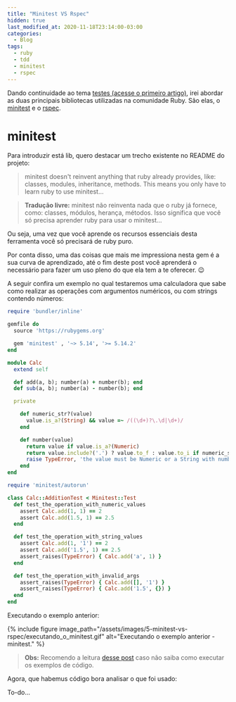 ```yaml
---
title: "Minitest VS Rspec"
hidden: true
last_modified_at: 2020-11-18T23:14:00-03:00
categories:
  - Blog
tags:
  - ruby
  - tdd
  - minitest
  - rspec
---
```


Dando continuidade ao tema <a href="/pt-BR/blog/introducao-a-testes-automatizados-com-ruby/" target="_blank">testes (acesse o primeiro artigo)</a>, irei abordar as duas principais bibliotecas utilizadas na comunidade Ruby. São elas, o <a href="https://github.com/seattlerb/minitest" target="_blank">minitest</a> e o <a href="https://github.com/rspec/rspec" target="_blank">rspec</a>.

# minitest

Para introduzir está lib, quero destacar um trecho existente no README do projeto:

> minitest doesn't reinvent anything that ruby already provides, like: classes, modules, inheritance, methods. This means you only have to learn ruby to use minitest...

> **Tradução livre:** minitest não reinventa nada que o ruby já fornece, como: classes, módulos, herança, métodos. Isso significa que você só precisa aprender ruby para usar o minitest...

Ou seja, uma vez que você aprende os recursos essenciais desta ferramenta você só precisará de ruby puro.

Por conta disso, uma das coisas que mais me impressiona nesta gem é a sua curva de aprendizado, até o fim deste post você aprenderá o necessário para fazer um uso pleno do que ela tem a te oferecer. 😉

A seguir confira um exemplo no qual testaremos uma calculadora que sabe como realizar as operações com argumentos numéricos, ou com strings contendo números:

```ruby
require 'bundler/inline'

gemfile do
  source 'https://rubygems.org'

  gem 'minitest' , '~> 5.14', '>= 5.14.2'
end

module Calc
  extend self

  def add(a, b); number(a) + number(b); end
  def sub(a, b); number(a) - number(b); end

  private

    def numeric_str?(value)
      value.is_a?(String) && value =~ /((\d+)?\.\d|\d+)/
    end

    def number(value)
      return value if value.is_a?(Numeric)
      return value.include?('.') ? value.to_f : value.to_i if numeric_str?(value)
      raise TypeError, 'the value must be Numeric or a String with numbers'
    end
end

require 'minitest/autorun'

class Calc::AdditionTest < Minitest::Test
  def test_the_operation_with_numeric_values
    assert Calc.add(1, 1) == 2
    assert Calc.add(1.5, 1) == 2.5
  end

  def test_the_operation_with_string_values
    assert Calc.add(1, '1') == 2
    assert Calc.add('1.5', 1) == 2.5
    assert_raises(TypeError) { Calc.add('a', 1) }
  end

  def test_the_operation_with_invalid_args
    assert_raises(TypeError) { Calc.add([], '1') }
    assert_raises(TypeError) { Calc.add('1.5', {}) }
  end
end
```

Executando o exemplo anterior:

{% include figure image_path="/assets/images/5-minitest-vs-rspec/executando_o_minitest.gif" alt="Executando o exemplo anterior - minitest." %}

> <span style="font-style: normal;">**Obs:** Recomendo a leitura <a href="/pt-BR/blog/dicas-para-iniciantes-de-como-instalar-e-executar-codigo-ruby/" target="_blank">desse post</a> caso não saiba como executar os exemplos de código.</span>

Agora, que habemus código bora analisar o que foi usado:

To-do...
